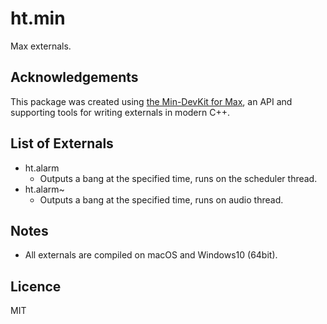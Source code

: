 # ht.min
Max externals.

## Acknowledgements
This package was created using [the Min-DevKit for Max](https://github.com/Cycling74/min-devkit), an API and supporting tools for writing externals in modern C++.

## List of Externals
- ht.alarm
    - Outputs a bang at the specified time, runs on the scheduler thread.
- ht.alarm~
    - Outputs a bang at the specified time, runs on audio thread.


## Notes
- All externals are compiled on macOS and Windows10 (64bit).

## Licence
MIT
